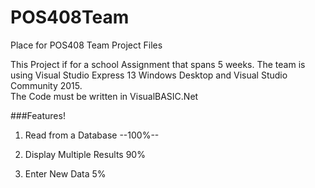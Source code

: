 # POS408Team
Place for POS408 Team Project Files

This Project if for a school Assignment that spans 5 weeks.
The team is using Visual Studio Express 13 Windows Desktop and Visual Studio Community 2015.  
The Code must be written in VisualBASIC.Net

###Features!

1. Read from a Database --100%--

2. Display Multiple Results 90%

3.  Enter New Data 5%
